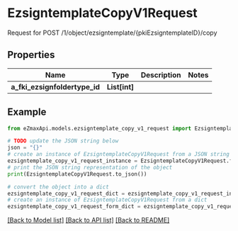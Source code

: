 # EzsigntemplateCopyV1Request

Request for POST /1/object/ezsigntemplate/{pkiEzsigntemplateID}/copy

## Properties

Name | Type | Description | Notes
------------ | ------------- | ------------- | -------------
**a_fki_ezsignfoldertype_id** | **List[int]** |  | 

## Example

```python
from eZmaxApi.models.ezsigntemplate_copy_v1_request import EzsigntemplateCopyV1Request

# TODO update the JSON string below
json = "{}"
# create an instance of EzsigntemplateCopyV1Request from a JSON string
ezsigntemplate_copy_v1_request_instance = EzsigntemplateCopyV1Request.from_json(json)
# print the JSON string representation of the object
print(EzsigntemplateCopyV1Request.to_json())

# convert the object into a dict
ezsigntemplate_copy_v1_request_dict = ezsigntemplate_copy_v1_request_instance.to_dict()
# create an instance of EzsigntemplateCopyV1Request from a dict
ezsigntemplate_copy_v1_request_form_dict = ezsigntemplate_copy_v1_request.from_dict(ezsigntemplate_copy_v1_request_dict)
```
[[Back to Model list]](../README.md#documentation-for-models) [[Back to API list]](../README.md#documentation-for-api-endpoints) [[Back to README]](../README.md)



